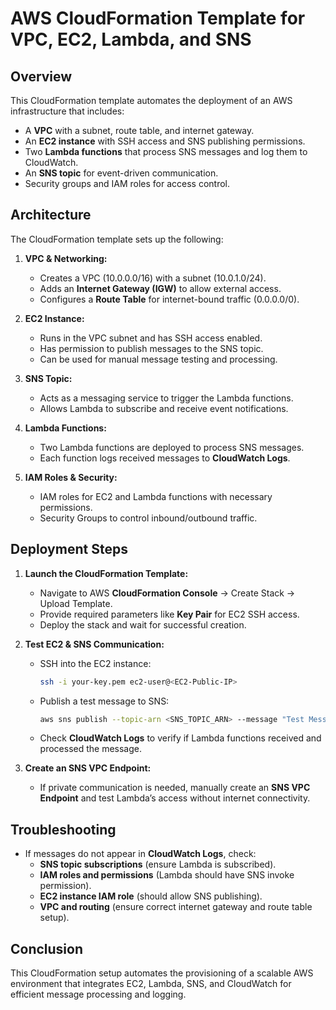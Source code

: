# AWS CloudFormation Template for VPC, EC2, Lambda, and SNS

## Overview

This CloudFormation template automates the deployment of an AWS infrastructure that includes:

- A **VPC** with a subnet, route table, and internet gateway.
- An **EC2 instance** with SSH access and SNS publishing permissions.
- Two **Lambda functions** that process SNS messages and log them to CloudWatch.
- An **SNS topic** for event-driven communication.
- Security groups and IAM roles for access control.

## Architecture

The CloudFormation template sets up the following:

1. **VPC & Networking:**

   - Creates a VPC (10.0.0.0/16) with a subnet (10.0.1.0/24).
   - Adds an **Internet Gateway (IGW)** to allow external access.
   - Configures a **Route Table** for internet-bound traffic (0.0.0.0/0).

2. **EC2 Instance:**

   - Runs in the VPC subnet and has SSH access enabled.
   - Has permission to publish messages to the SNS topic.
   - Can be used for manual message testing and processing.

3. **SNS Topic:**

   - Acts as a messaging service to trigger the Lambda functions.
   - Allows Lambda to subscribe and receive event notifications.

4. **Lambda Functions:**

   - Two Lambda functions are deployed to process SNS messages.
   - Each function logs received messages to **CloudWatch Logs**.

5. **IAM Roles & Security:**

   - IAM roles for EC2 and Lambda functions with necessary permissions.
   - Security Groups to control inbound/outbound traffic.

## Deployment Steps

1. **Launch the CloudFormation Template:**

   - Navigate to AWS **CloudFormation Console** → Create Stack → Upload Template.
   - Provide required parameters like **Key Pair** for EC2 SSH access.
   - Deploy the stack and wait for successful creation.

2. **Test EC2 & SNS Communication:**

   - SSH into the EC2 instance:
     ```bash
     ssh -i your-key.pem ec2-user@<EC2-Public-IP>
     ```
   - Publish a test message to SNS:
     ```bash
     aws sns publish --topic-arn <SNS_TOPIC_ARN> --message "Test Message from EC2"
     ```
   - Check **CloudWatch Logs** to verify if Lambda functions received and processed the message.

3. **Create an SNS VPC Endpoint:**

   - If private communication is needed, manually create an **SNS VPC Endpoint** and test Lambda’s access without internet connectivity.

## Troubleshooting

- If messages do not appear in **CloudWatch Logs**, check:
  - **SNS topic subscriptions** (ensure Lambda is subscribed).
  - **IAM roles and permissions** (Lambda should have SNS invoke permission).
  - **EC2 instance IAM role** (should allow SNS publishing).
  - **VPC and routing** (ensure correct internet gateway and route table setup).

## Conclusion

This CloudFormation setup automates the provisioning of a scalable AWS environment that integrates EC2, Lambda, SNS, and CloudWatch for efficient message processing and logging.

